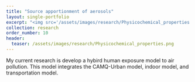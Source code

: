 ```yaml
---
title: "Source apportionment of aerosols"
layout: single-portfolio
excerpt: "<img src='/assets/images/research/Physicochemical_properties.png' alt=''>"
collection: research
order_number: 10
header: 
  teaser: /assets/images/research/Physicochemical_properties.png
---
```


My current research is develop a hybird human exposure model to air pollution. 
This model integrates the CAMQ-Urban model, indoor model, and transportation model.

